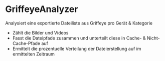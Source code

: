 # GriffeyeAnalyzer
Analysiert eine exportierte Dateiliste aus Griffeye pro Gerät &amp; Kategorie
- Zählt die Bilder und Videos
- Fasst die Dateipfade zusammen und unterteilt diese in Cache- & Nicht-Cache-Pfade auf
- Ermittelt die prozentuelle Verteilung der Dateierstellung auf im ermittelten Zeitraum
